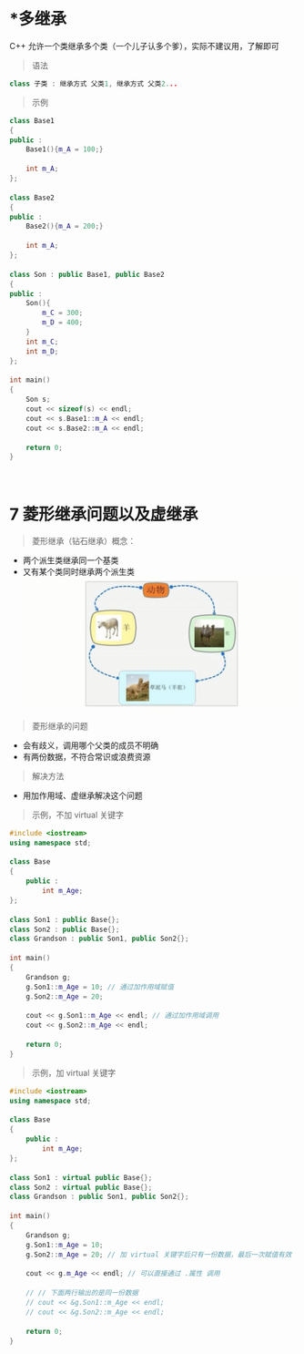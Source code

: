 

&emsp;
# *多继承
C++ 允许一个类继承多个类（一个儿子认多个爹），实际不建议用，了解即可
>语法
```c++
class 子类 : 继承方式 父类1, 继承方式 父类2...
```

>示例
```c++
class Base1
{
public :
    Base1(){m_A = 100;}

    int m_A;
};

class Base2
{
public :
    Base2(){m_A = 200;}

    int m_A;
};

class Son : public Base1, public Base2
{
public :
    Son(){
        m_C = 300;
        m_D = 400;
    }
    int m_C;
    int m_D;
};

int main()
{
    Son s;
    cout << sizeof(s) << endl;
    cout << s.Base1::m_A << endl;
    cout << s.Base2::m_A << endl;

    return 0;
}

```


&emsp;
# 7 菱形继承问题以及虚继承

>菱形继承（钻石继承）概念：
- 两个派生类继承同一个基类
- 又有某个类同时继承两个派生类
![](images/WX20210728-184204@2x.png)

>菱形继承的问题
- 会有歧义，调用哪个父类的成员不明确
- 有两份数据，不符合常识或浪费资源

>解决方法
- 用加作用域、虚继承解决这个问题

>示例，不加 virtual 关键字
```c++
#include <iostream>
using namespace std;

class Base
{
    public :
        int m_Age;
};

class Son1 : public Base{};
class Son2 : public Base{};
class Grandson : public Son1, public Son2{};

int main()
{
    Grandson g;
    g.Son1::m_Age = 10; // 通过加作用域赋值
    g.Son2::m_Age = 20; 

    cout << g.Son1::m_Age << endl; // 通过加作用域调用
    cout << g.Son2::m_Age << endl;
    
    return 0;
}
```
>示例，加 virtual 关键字
```c++
#include <iostream>
using namespace std;

class Base
{
    public :
        int m_Age;
};

class Son1 : virtual public Base{};
class Son2 : virtual public Base{};
class Grandson : public Son1, public Son2{};

int main()
{
    Grandson g;
    g.Son1::m_Age = 10; 
    g.Son2::m_Age = 20; // 加 virtual 关键字后只有一份数据，最后一次赋值有效

    cout << g.m_Age << endl; // 可以直接通过 .属性 调用

    // // 下面两行输出的是同一份数据   
    // cout << &g.Son1::m_Age << endl; 
    // cout << &g.Son2::m_Age << endl;
    
    return 0;
}
```
